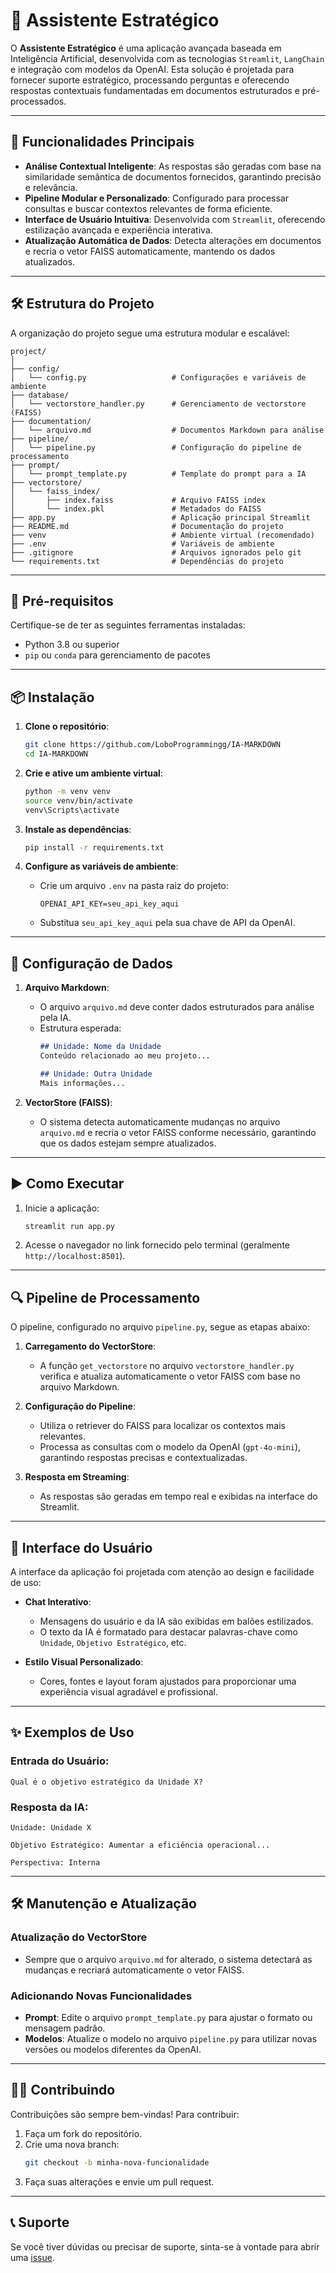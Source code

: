 # 🤖 Assistente Estratégico

O **Assistente Estratégico** é uma aplicação avançada baseada em Inteligência Artificial, desenvolvida com as tecnologias `Streamlit`, `LangChain` e integração com modelos da OpenAI. Esta solução é projetada para fornecer suporte estratégico, processando perguntas e oferecendo respostas contextuais fundamentadas em documentos estruturados e pré-processados.

---

## 🚀 Funcionalidades Principais

- **Análise Contextual Inteligente**: As respostas são geradas com base na similaridade semântica de documentos fornecidos, garantindo precisão e relevância.
- **Pipeline Modular e Personalizado**: Configurado para processar consultas e buscar contextos relevantes de forma eficiente.
- **Interface de Usuário Intuitiva**: Desenvolvida com `Streamlit`, oferecendo estilização avançada e experiência interativa.
- **Atualização Automática de Dados**: Detecta alterações em documentos e recria o vetor FAISS automaticamente, mantendo os dados atualizados.

---

## 🛠️ Estrutura do Projeto

A organização do projeto segue uma estrutura modular e escalável:

```plaintext
project/
│
├── config/
│   └── config.py                   # Configurações e variáveis de ambiente
├── database/
│   └── vectorstore_handler.py      # Gerenciamento de vectorstore (FAISS)
├── documentation/
│   └── arquivo.md                  # Documentos Markdown para análise
├── pipeline/
│   └── pipeline.py                 # Configuração do pipeline de processamento
├── prompt/
│   └── prompt_template.py          # Template do prompt para a IA
├── vectorstore/
│   └── faiss_index/
│       ├── index.faiss             # Arquivo FAISS index
│       └── index.pkl               # Metadados do FAISS
├── app.py                          # Aplicação principal Streamlit
├── README.md                       # Documentação do projeto
├── venv                            # Ambiente virtual (recomendado)
├── .env                            # Variáveis de ambiente
├── .gitignore                      # Arquivos ignorados pelo git
└── requirements.txt                # Dependências do projeto
```

---

## 🔧 Pré-requisitos

Certifique-se de ter as seguintes ferramentas instaladas:

- Python 3.8 ou superior
- `pip` ou `conda` para gerenciamento de pacotes

---

## 📦 Instalação

1. **Clone o repositório**:
   ```bash
   git clone https://github.com/LoboProgrammingg/IA-MARKDOWN
   cd IA-MARKDOWN
   ```

2. **Crie e ative um ambiente virtual**:
   ```bash
   python -m venv venv
   source venv/bin/activate
   venv\Scripts\activate
   ```

3. **Instale as dependências**:
   ```bash
   pip install -r requirements.txt
   ```

4. **Configure as variáveis de ambiente**:
   - Crie um arquivo `.env` na pasta raiz do projeto:
     ```
     OPENAI_API_KEY=seu_api_key_aqui
     ```
   - Substitua `seu_api_key_aqui` pela sua chave de API da OpenAI.

---

## 📂 Configuração de Dados

1. **Arquivo Markdown**:
   - O arquivo `arquivo.md` deve conter dados estruturados para análise pela IA.
   - Estrutura esperada:
     ```markdown
     ## Unidade: Nome da Unidade
     Conteúdo relacionado ao meu projeto...

     ## Unidade: Outra Unidade
     Mais informações...
     ```

2. **VectorStore (FAISS)**:
   - O sistema detecta automaticamente mudanças no arquivo `arquivo.md` e recria o vetor FAISS conforme necessário, garantindo que os dados estejam sempre atualizados.

---

## ▶️ Como Executar

1. Inicie a aplicação:
   ```bash
   streamlit run app.py
   ```

2. Acesse o navegador no link fornecido pelo terminal (geralmente `http://localhost:8501`).

---

## 🔍 Pipeline de Processamento

O pipeline, configurado no arquivo `pipeline.py`, segue as etapas abaixo:

1. **Carregamento do VectorStore**:
   - A função `get_vectorstore` no arquivo `vectorstore_handler.py` verifica e atualiza automaticamente o vetor FAISS com base no arquivo Markdown.

2. **Configuração do Pipeline**:
   - Utiliza o retriever do FAISS para localizar os contextos mais relevantes.
   - Processa as consultas com o modelo da OpenAI (`gpt-4o-mini`), garantindo respostas precisas e contextualizadas.

3. **Resposta em Streaming**:
   - As respostas são geradas em tempo real e exibidas na interface do Streamlit.

---

## 🎨 Interface do Usuário

A interface da aplicação foi projetada com atenção ao design e facilidade de uso:

- **Chat Interativo**:
  - Mensagens do usuário e da IA são exibidas em balões estilizados.
  - O texto da IA é formatado para destacar palavras-chave como `Unidade`, `Objetivo Estratégico`, etc.

- **Estilo Visual Personalizado**:
  - Cores, fontes e layout foram ajustados para proporcionar uma experiência visual agradável e profissional.

---

## ✨ Exemplos de Uso

### Entrada do Usuário:
```plaintext
Qual é o objetivo estratégico da Unidade X?
```

### Resposta da IA:
```plaintext
Unidade: Unidade X

Objetivo Estratégico: Aumentar a eficiência operacional...

Perspectiva: Interna
```

---

## 🛠️ Manutenção e Atualização

### Atualização do VectorStore
- Sempre que o arquivo `arquivo.md` for alterado, o sistema detectará as mudanças e recriará automaticamente o vetor FAISS.

### Adicionando Novas Funcionalidades
- **Prompt**: Edite o arquivo `prompt_template.py` para ajustar o formato ou mensagem padrão.
- **Modelos**: Atualize o modelo no arquivo `pipeline.py` para utilizar novas versões ou modelos diferentes da OpenAI.

---

## 🧑‍💻 Contribuindo

Contribuições são sempre bem-vindas! Para contribuir:

1. Faça um fork do repositório.
2. Crie uma nova branch:
   ```bash
   git checkout -b minha-nova-funcionalidade
   ```
3. Faça suas alterações e envie um pull request.

---

## 📞 Suporte

Se você tiver dúvidas ou precisar de suporte, sinta-se à vontade para abrir uma [issue](https://github.com/LoboProgrammingg/IA-MARKDOWN/issues).
